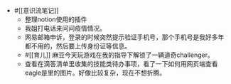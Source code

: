 - #[[意识流笔记]]
    - 整理notion使用的插件
    - 我姐打电话来问问疫情情况。
    - 网易邮箱申诉，登录的时候突然提示验证手机号，那个手机号是我好多年都不用的，然后要上传身份证等信息。
    - #[[育儿]] 麻豆今天玩游戏在我的指导下解锁了一辆道奇challenger。
    - 查看在滴答清单里收集的技能类待办事项，看了一下如何用网页端查看eagle是里的图片。好像比较复杂，现在不想折腾。
